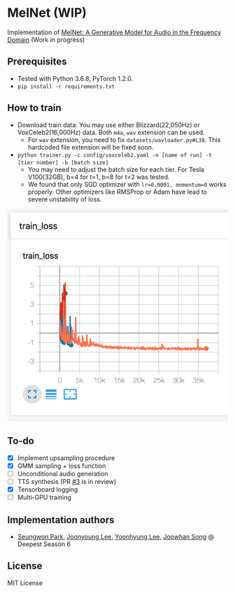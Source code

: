 # MelNet (WIP)

Implementation of [MelNet: A Generative Model for Audio in the Frequency Domain](<https://arxiv.org/abs/1906.01083>) (Work in progress)

## Prerequisites

- Tested with Python 3.6.8, PyTorch 1.2.0.
- `pip install -r requirements.txt`

## How to train

- Download train data: You may use either Blizzard(22,050Hz) or VoxCeleb2(16,000Hz) data. Both `m4a`, `wav` extension can be used. 
  - For `wav` extension, you need to fix `datasets/wavloader.py#L38`. This hardcoded file extension will be fixed soon.
- `python trainer.py -c config/voxceleb2.yaml -n [name of run] -t [tier number] -b [batch size]`
  - You may need to adjust the batch size for each tier. For Tesla V100(32GB), b=4 for t=1, b=8 for t=2 was tested. 
  - We found that only SGD optimizer with `lr=0.0001, momentum=0` works properly. Other optimizers like RMSProp or Adam have lead to severe unstability of loss. 

![](./assets/tensorboard.png)

## To-do

- [x] Implement upsampling procedure
- [x] GMM sampling + loss function
- [ ] Unconditional audio generation
- [ ] TTS synthesis (PR [#3](<https://github.com/Deepest-Project/MelNet/pull/3>) is in review)
- [x] Tensorboard logging
- [ ] Multi-GPU training

## Implementation authors

- [Seungwon Park](<https://github.com/seungwonpark>), [Joonyoung Lee](<https://github.com/Rick-McCoy>), [Yoonhyung Lee](<https://github.com/LEEYOONHYUNG>), [Joowhan Song](<https://github.com/Joovvhan>) @ Deepest Season 6

## License

MIT License
